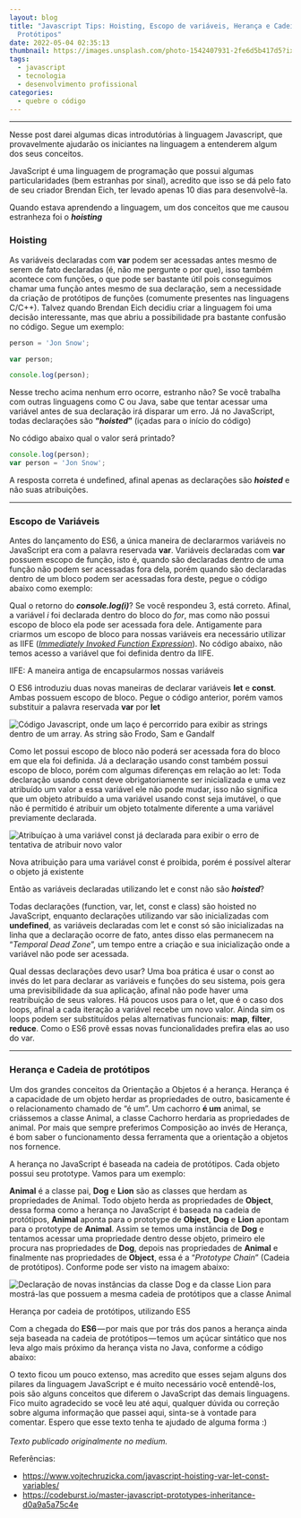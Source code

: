 ```yaml
---
layout: blog
title: "Javascript Tips: Hoisting, Escopo de variáveis, Herança e Cadeia de
  Protótipos"
date: 2022-05-04 02:35:13
thumbnail: https://images.unsplash.com/photo-1542407931-2fe6d5b417d5?ixlib=rb-1.2.1&ixid=MnwxMjA3fDB8MHxwaG90by1wYWdlfHx8fGVufDB8fHx8&auto=format&fit=crop&w=1470&q=80
tags:
  - javascript
  - tecnologia
  - desenvolvimento profissional
categories:
  - quebre o código
---
```

- - -

Nesse post darei algumas dicas introdutórias à linguagem Javascript, que provavelmente ajudarão os iniciantes na linguagem a entenderem algum dos seus conceitos.

JavaScript é uma linguagem de programação que possui algumas particularidades (bem estranhas por sinal), acredito que isso se dá pelo fato de seu criador Brendan Eich, ter levado apenas 10 dias para desenvolvê-la.

Quando estava aprendendo a linguagem, um dos conceitos que me causou estranheza foi o ***hoisting***

### **Hoisting**

As variáveis declaradas com **var** podem ser acessadas antes mesmo de serem de fato declaradas (é, não me pergunte o por que), isso também acontece com funções, o que pode ser bastante útil pois conseguimos chamar uma função antes mesmo de sua declaração, sem a necessidade da criação de protótipos de funções (comumente presentes nas linguagens C/C++). Talvez quando Brendan Eich decidiu criar a linguagem foi uma decisão interessante, mas que abriu a possibilidade pra bastante confusão no código. Segue um exemplo:

```js
person = 'Jon Snow';

var person;

console.log(person);
```

Nesse trecho acima nenhum erro ocorre, estranho não? Se você trabalha com outras linguagens como C ou Java, sabe que tentar acessar uma variável antes de sua declaração irá disparar um erro. Já no JavaScript, todas declarações são **“*hoisted*”** (içadas para o início do código)

No código abaixo qual o valor será printado?

```js
console.log(person);
var person = 'Jon Snow';
```

A resposta correta é undefined, afinal apenas as declarações são ***hoisted*** e não suas atribuições.

- - -

### **Escopo de Variáveis**

Antes do lançamento do ES6, a única maneira de declararmos variáveis no JavaScript era com a palavra reservada **var**. Variáveis declaradas com **var** possuem escopo de função, isto é, quando são declaradas dentro de uma função não podem ser acessadas fora dela, porém quando são declaradas dentro de um bloco podem ser acessadas fora deste, pegue o código abaixo como exemplo:

Qual o retorno do ***console.log(i)***? Se você respondeu 3, está correto. Afinal, a variável *i* foi declarada dentro do bloco do *for*, mas como não possui escopo de bloco ela pode ser acessada fora dele. Antigamente para criarmos um escopo de bloco para nossas variáveis era necessário utilizar as IIFE (*[Immediately Invoked Function Expression](https://developer.mozilla.org/pt-BR/docs/Glossario/IIFE)*). No código abaixo, não temos acesso a variável que foi definida dentro da IIFE.

IIFE: A maneira antiga de encapsularmos nossas variáveis

O ES6 introduziu duas novas maneiras de declarar variáveis **let** e **const**. Ambas possuem escopo de bloco. Pegue o código anterior, porém vamos substituir a palavra reservada **var** por **let**

![Código Javascript, onde um laço é percorrido para exibir as strings dentro de um array. As string são Frodo, Sam e Gandalf](https://cdn-images-1.medium.com/max/800/1*XVN7Lf5Ia0SYgECMa1fZ0A.png)

Como let possui escopo de bloco não poderá ser acessada fora do bloco em que ela foi definida. Já a declaração usando const também possui escopo de bloco, porém com algumas diferenças em relação ao let: Toda declaração usando const deve obrigatoriamente ser inicializada e uma vez atribuído um valor a essa variável ele não pode mudar, isso não significa que um objeto atribuído a uma variável usando const seja imutável, o que não é permitido é atribuir um objeto totalmente diferente a uma variável previamente declarada.

![Atribuíçao à uma variável const já declarada para exibir o erro de tentativa de atribuir novo valor](https://cdn-images-1.medium.com/max/800/1*sXECep4u9j-dUBBsaVfUoQ.png)

Nova atribuição para uma variável const é proibida, porém é possível alterar o objeto já existente

Então as variáveis declaradas utilizando let e const não são ***hoisted***?

Todas declarações (function, var, let, const e class) são hoisted no JavaScript, enquanto declarações utilizando var são inicializadas com **undefined**, as variáveis declaradas com let e const só são inicializadas na linha que a declaração ocorre de fato, antes disso elas permanecem na “*Temporal Dead Zone*”, um tempo entre a criação e sua inicialização onde a variável não pode ser acessada.

Qual dessas declarações devo usar? Uma boa prática é usar o const ao invés do let para declarar as variáveis e funções do seu sistema, pois gera uma previsibilidade da sua aplicação, afinal não pode haver uma reatribuição de seus valores. Há poucos usos para o let, que é o caso dos loops, afinal a cada iteração a variável recebe um novo valor. Ainda sim os loops podem ser substituídos pelas alternativas funcionais: **map**, **filter**, **reduce**. Como o ES6 provê essas novas funcionalidades prefira elas ao uso do var.

- - -

### **Herança e Cadeia de protótipos**

Um dos grandes conceitos da Orientação a Objetos é a herança. Herança é a capacidade de um objeto herdar as propriedades de outro, basicamente é o relacionamento chamado de “é um”. Um cachorro **é um** animal, se criássemos a classe Animal, a classe Cachorro herdaria as propriedades de animal. Por mais que sempre preferimos Composição ao invés de Herança, é bom saber o funcionamento dessa ferramenta que a orientação a objetos nos fornence.

A herança no JavaScript é baseada na cadeia de protótipos. Cada objeto possui seu prototype. Vamos para um exemplo:

**Animal** é a classe pai, **Dog** e **Lion** são as classes que herdam as propriedades de Animal. Todo objeto herda as propriedades de **Object**, dessa forma como a herança no JavaScript é baseada na cadeia de protótipos, **Animal** aponta para o prototype de **Object**, **Dog** e **Lion** apontam para o prototype de **Animal**. Assim se temos uma instância de **Dog** e tentamos acessar uma propriedade dentro desse objeto, primeiro ele procura nas propriedades de **Dog**, depois nas propriedades de **Animal** e finalmente nas propriedades de **Object**, essa é a “*Prototype* *Chain*” (Cadeia de protótipos). Conforme pode ser visto na imagem abaixo:

![Declaração de novas instâncias da classe Dog e da classe Lion para mostrá-las que possuem a mesma cadeia de protótipos que a classe Animal](https://cdn-images-1.medium.com/max/800/1*hTFbQV1EGK1o0eycwG0NMQ.png)

Herança por cadeia de protótipos, utilizando ES5

Com a chegada do **ES6** — por mais que por trás dos panos a herança ainda seja baseada na cadeia de protótipos — temos um açúcar sintático que nos leva algo mais próximo da herança vista no Java, conforme a código abaixo:

O texto ficou um pouco extenso, mas acredito que esses sejam alguns dos pilares da linguagem JavaScript e é muito necessário você entendê-los, pois são alguns conceitos que diferem o JavaScript das demais linguagens. Fico muito agradecido se você leu até aqui, qualquer dúvida ou correção sobre alguma informação que passei aqui, sinta-se à vontade para comentar. Espero que esse texto tenha te ajudado de alguma forma :)\
\
*Texto publicado originalmente no medium.*

Referências:

* <https://www.vojtechruzicka.com/javascript-hoisting-var-let-const-variables/>
* <https://codeburst.io/master-javascript-prototypes-inheritance-d0a9a5a75c4e>
